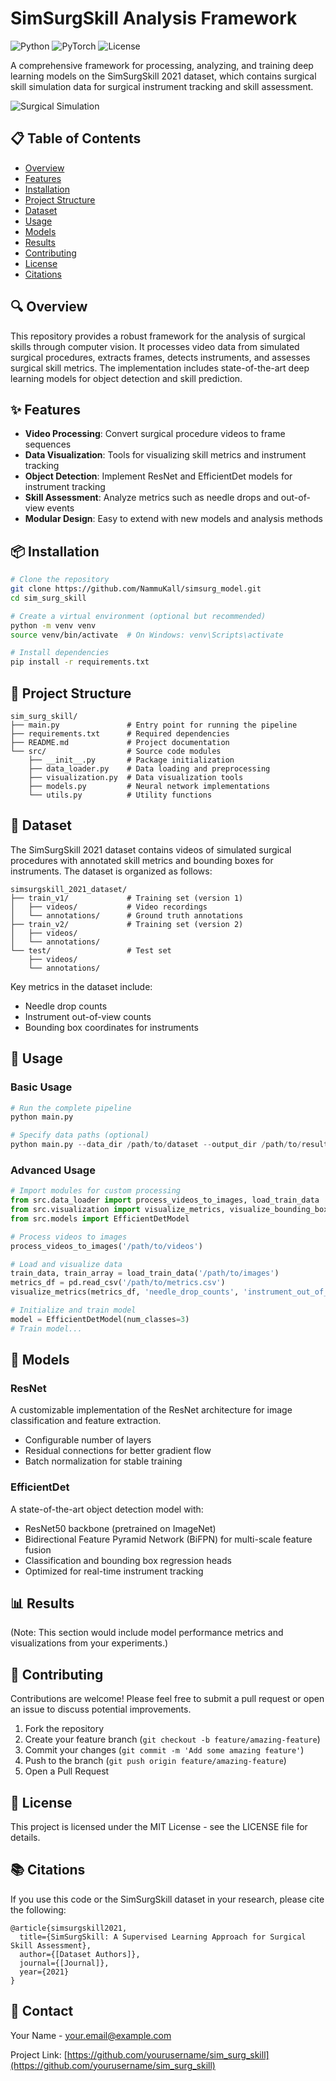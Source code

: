 # SimSurgSkill Analysis Framework

![Python](https://img.shields.io/badge/python-3.8%2B-blue)
![PyTorch](https://img.shields.io/badge/PyTorch-2.0%2B-red)
![License](https://img.shields.io/badge/license-MIT-green)

A comprehensive framework for processing, analyzing, and training deep learning models on the SimSurgSkill 2021 dataset, which contains surgical skill simulation data for surgical instrument tracking and skill assessment.

![Surgical Simulation](https://img.shields.io/badge/Surgical%20Simulation-Computer%20Vision-blue)

## 📋 Table of Contents
- [Overview](#overview)
- [Features](#features)
- [Installation](#installation)
- [Project Structure](#project-structure)
- [Dataset](#dataset)
- [Usage](#usage)
- [Models](#models)
- [Results](#results)
- [Contributing](#contributing)
- [License](#license)
- [Citations](#citations)

## 🔍 Overview

This repository provides a robust framework for the analysis of surgical skills through computer vision. It processes video data from simulated surgical procedures, extracts frames, detects instruments, and assesses surgical skill metrics. The implementation includes state-of-the-art deep learning models for object detection and skill prediction.

## ✨ Features

- **Video Processing**: Convert surgical procedure videos to frame sequences
- **Data Visualization**: Tools for visualizing skill metrics and instrument tracking
- **Object Detection**: Implement ResNet and EfficientDet models for instrument tracking
- **Skill Assessment**: Analyze metrics such as needle drops and out-of-view events
- **Modular Design**: Easy to extend with new models and analysis methods

## 📦 Installation

```bash
# Clone the repository
git clone https://github.com/NammuKall/simsurg_model.git
cd sim_surg_skill

# Create a virtual environment (optional but recommended)
python -m venv venv
source venv/bin/activate  # On Windows: venv\Scripts\activate

# Install dependencies
pip install -r requirements.txt
```

## 📁 Project Structure

```
sim_surg_skill/
├── main.py               # Entry point for running the pipeline
├── requirements.txt      # Required dependencies
├── README.md             # Project documentation
└── src/                  # Source code modules
    ├── __init__.py       # Package initialization
    ├── data_loader.py    # Data loading and preprocessing
    ├── visualization.py  # Data visualization tools
    ├── models.py         # Neural network implementations
    └── utils.py          # Utility functions
```

## 💾 Dataset

The SimSurgSkill 2021 dataset contains videos of simulated surgical procedures with annotated skill metrics and bounding boxes for instruments. The dataset is organized as follows:

```
simsurgskill_2021_dataset/
├── train_v1/             # Training set (version 1)
│   ├── videos/           # Video recordings
│   └── annotations/      # Ground truth annotations
├── train_v2/             # Training set (version 2)
│   ├── videos/
│   └── annotations/
└── test/                 # Test set
    ├── videos/
    └── annotations/
```

Key metrics in the dataset include:
- Needle drop counts
- Instrument out-of-view counts
- Bounding box coordinates for instruments

## 🚀 Usage

### Basic Usage

```python
# Run the complete pipeline
python main.py

# Specify data paths (optional)
python main.py --data_dir /path/to/dataset --output_dir /path/to/results
```

### Advanced Usage

```python
# Import modules for custom processing
from src.data_loader import process_videos_to_images, load_train_data
from src.visualization import visualize_metrics, visualize_bounding_box
from src.models import EfficientDetModel

# Process videos to images
process_videos_to_images('/path/to/videos')

# Load and visualize data
train_data, train_array = load_train_data('/path/to/images')
metrics_df = pd.read_csv('/path/to/metrics.csv')
visualize_metrics(metrics_df, 'needle_drop_counts', 'instrument_out_of_view_counts')

# Initialize and train model
model = EfficientDetModel(num_classes=3)
# Train model...
```

## 🧠 Models

### ResNet

A customizable implementation of the ResNet architecture for image classification and feature extraction.

- Configurable number of layers
- Residual connections for better gradient flow
- Batch normalization for stable training

### EfficientDet

A state-of-the-art object detection model with:

- ResNet50 backbone (pretrained on ImageNet)
- Bidirectional Feature Pyramid Network (BiFPN) for multi-scale feature fusion
- Classification and bounding box regression heads
- Optimized for real-time instrument tracking

## 📊 Results

(Note: This section would include model performance metrics and visualizations from your experiments.)

## 👐 Contributing

Contributions are welcome! Please feel free to submit a pull request or open an issue to discuss potential improvements.

1. Fork the repository
2. Create your feature branch (`git checkout -b feature/amazing-feature`)
3. Commit your changes (`git commit -m 'Add some amazing feature'`)
4. Push to the branch (`git push origin feature/amazing-feature`)
5. Open a Pull Request

## 📜 License

This project is licensed under the MIT License - see the LICENSE file for details.

## 📚 Citations

If you use this code or the SimSurgSkill dataset in your research, please cite the following:

```
@article{simsurgskill2021,
  title={SimSurgSkill: A Supervised Learning Approach for Surgical Skill Assessment},
  author={[Dataset Authors]},
  journal={[Journal]},
  year={2021}
}
```

## 📧 Contact

Your Name - [your.email@example.com](mailto:your.email@example.com)

Project Link: [https://github.com/yourusername/sim_surg_skill](https://github.com/yourusername/sim_surg_skill)
